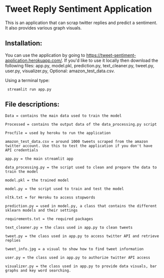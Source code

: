 # Tweet Reply Sentiment Application
This is an application that can scrap twitter replies and predict a sentiment. It also provides various graph visuals. 

  ## Installation: 
You can use the application by going to https://tweet-sentiment-application.herokuapp.com/. If you'd like to use it locally then download the following files:
  app.py,
  model.pkl,
  prediction.py,
  text_cleaner.py,
  tweet.py,
  user.py,
  visualizer.py,
  Optional: amazon_test_data.csv.
  
  Using a terminal type:
  ```terminal
   streamlit run app.py
   ```
   
   ## File descriptions:
    Data = contains the main data used to train the model 
    
    Processed = contains the output data of the data_processing.py script
    
    Procfile = used by heroku to run the application
    
    amazon_test_data.csv = around 1000 tweets scraped from the amazon twitter account. Use this to test the application if you don't have API credentials
    
    app.py = the main streamlit app
    
    data_processing.py = the script used to clean and prepare the data to train the model
    
    model.pkl = the trained model
    
    model.py = the script used to train and test the model
    
    nltk.txt = for Heroku to access stopwords
    
    prediction.py = used in model.py, a class that contains the different sklearn models and their settings
    
    requirements.txt = the required packages
    
    text_cleaner.py = the class used in app.py to clean tweets
    
    tweet.py = the class used in app.py to access twitter API and retrieve replies
    
    tweet_info.jpg = a visual to show how to find tweet information
    
    user.py = the class used in app.py to authorize twitter API access 
    
    visualizer.py = the class used in app.py to provide data visuals, bar graphs and key word searching.
    
    
    
    
  
